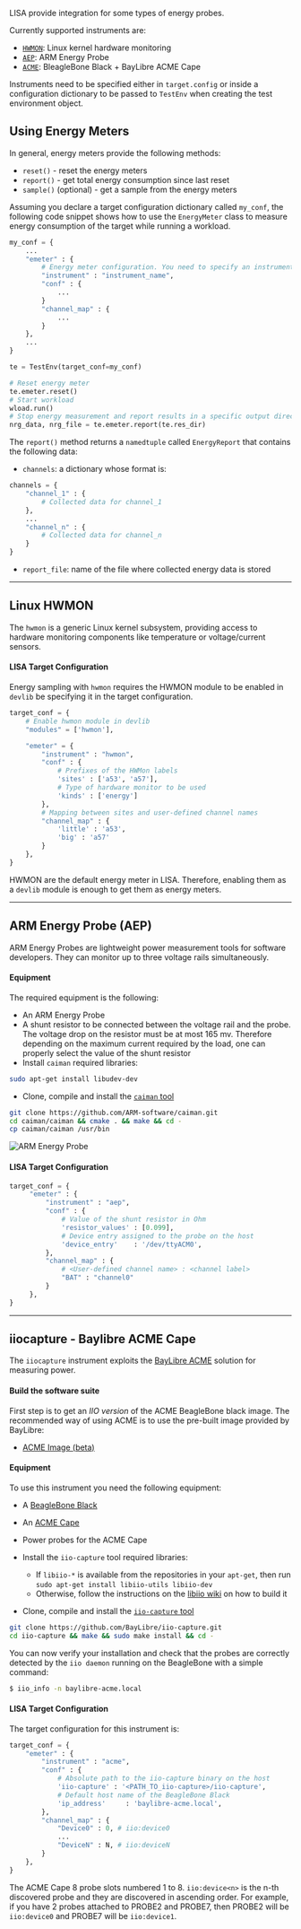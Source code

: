 LISA provide integration for some types of energy probes.

Currently supported instruments are:
* [`HWMON`](https://github.com/ARM-software/lisa/wiki/Energy-Meters-Requirements#linux-hwmon): Linux kernel hardware monitoring
* [`AEP`](https://github.com/ARM-software/lisa/wiki/Energy-Meters-Requirements#arm-energy-probe-aep): ARM Energy Probe
* [`ACME`](https://github.com/ARM-software/lisa/wiki/Energy-Meters-Requirements#iiocapture---baylibre-acme-cape): BleagleBone Black + BayLibre ACME Cape

Instruments need to be specified either in `target.config` or inside a configuration dictionary to be passed to `TestEnv` when creating the test environment object.

## Using Energy Meters

In general, energy meters provide the following methods:

* `reset()` - reset the energy meters
* `report()` - get total energy consumption since last reset
* `sample()` (optional) - get a sample from the energy meters

Assuming you declare a target configuration dictionary called `my_conf`, the following code snippet shows how to use the `EnergyMeter` class to measure energy consumption of the target while running a workload.

```python
my_conf = {
    ...
    "emeter" : {
        # Energy meter configuration. You need to specify an instrument here.
        "instrument" : "instrument_name",
        "conf" : {
            ...
        }
        "channel_map" : {
            ...
        }
    },
    ...
}

te = TestEnv(target_conf=my_conf)

# Reset energy meter
te.emeter.reset()
# Start workload
wload.run()
# Stop energy measurement and report results in a specific output directory
nrg_data, nrg_file = te.emeter.report(te.res_dir)
```

The `report()` method returns a `namedtuple` called `EnergyReport` that contains the following data:

- `channels`: a dictionary whose format is:

```python
channels = {
    "channel_1" : {
        # Collected data for channel_1
    },
    ...
    "channel_n" : {
        # Collected data for channel_n
    }
}
```
- `report_file`: name of the file where collected energy data is stored

***

## Linux HWMON

The `hwmon` is a generic Linux kernel subsystem, providing access to hardware monitoring components like temperature or voltage/current sensors.

#### LISA Target Configuration

Energy sampling with `hwmon` requires the HWMON module to be enabled in `devlib` be specifying it in the target configuration.

```python
target_conf = {
    # Enable hwmon module in devlib
    "modules" = ['hwmon'],

    "emeter" = {
        "instrument" : "hwmon",
        "conf" : {
            # Prefixes of the HWMon labels
            'sites' : ['a53', 'a57'],
            # Type of hardware monitor to be used
            'kinds' : ['energy']
        },
        # Mapping between sites and user-defined channel names
        "channel_map" : {
            'little' : 'a53',
            'big' : 'a57'
        }
    },
}
```

HWMON are the default energy meter in LISA. Therefore, enabling them as a `devlib` module is enough to get them as energy meters.

***

## ARM Energy Probe (AEP)

ARM Energy Probes are lightweight power measurement tools for software developers. They can monitor up to three voltage rails simultaneously.

#### Equipment

The required equipment is the following:

* An ARM Energy Probe
* A shunt resistor to be connected between the voltage rail and the probe. The voltage drop
  on the resistor must be at most 165 mv. Therefore depending on the maximum current required
  by the load, one can properly select the value of the shunt resistor
* Install `caiman` required libraries:

```bash
sudo apt-get install libudev-dev
```

* Clone, compile and install the [`caiman` tool](https://github.com/ARM-software/caiman)

```bash
git clone https://github.com/ARM-software/caiman.git
cd caiman/caiman && cmake . && make && cd -
cp caiman/caiman /usr/bin
```

![ARM Energy Probe](https://developer.arm.com/-/media/developer/products/software-tools/ds-5-development-studio/images/ARM%20Energy%20Probe/ARM_Energy_Probe_4.png?h=378&w=416&hash=90D98087E80D9178CCC28026C1C8E476A6736D09&hash=90D98087E80D9178CCC28026C1C8E476A6736D09&la=en)

#### LISA Target Configuration

```python
target_conf = {
     "emeter" : {
         "instrument" : "aep",
         "conf" : {
             # Value of the shunt resistor in Ohm
             'resistor_values' : [0.099],
             # Device entry assigned to the probe on the host
             'device_entry'    : '/dev/ttyACM0',
         },
         "channel_map" : {
             # <User-defined channel name> : <channel label>
             "BAT" : "channel0"
         }
     },
}
```

***

## iiocapture - Baylibre ACME Cape

The `iiocapture` instrument exploits the [BayLibre ACME](http://baylibre.com/acme/) solution for measuring power.

#### Build the software suite

First step is to get an *IIO version* of the ACME BeagleBone black image. The recommended way of using ACME is to use the pre-built image provided by BayLibre:

* [ACME Image (beta)](https://github.com/baylibre-acme/ACME/releases/download/b1/acme-beaglebone-black_b1-sdcard-image.xz)

#### Equipment
To use this instrument you need the following equipment:

* A [BeagleBone Black](https://beagleboard.org/black)
* An [ACME Cape](http://sigrok.org/wiki/BayLibre_ACME)
* Power probes for the ACME Cape
* Install the `iio-capture` tool required libraries:
  - If `libiio-*` is available from the repositories in your `apt-get`, then run `sudo apt-get install libiio-utils libiio-dev`
  - Otherwise, follow the instructions on the [libiio wiki](https://wiki.analog.com/resources/tools-software/linux-software/libiio) on how to build it

* Clone, compile and install the [`iio-capture` tool](https://github.com/BayLibre/iio-capture)

```bash
git clone https://github.com/BayLibre/iio-capture.git
cd iio-capture && make && sudo make install && cd -
```

You can now verify your installation and check that the probes are correctly detected by the `iio daemon` running on the BeagleBone with a simple command:

```bash
$ iio_info -n baylibre-acme.local
```

#### LISA Target Configuration

The target configuration for this instrument is:

```python
target_conf = {
    "emeter" : {
        "instrument" : "acme",
        "conf" : {
            # Absolute path to the iio-capture binary on the host
            'iio-capture' : '<PATH_TO_iio-capture>/iio-capture',
            # Default host name of the BeagleBone Black
            'ip_address'     : 'baylibre-acme.local',
        },
        "channel_map" : {
            "Device0" : 0, # iio:device0
            ...
            "DeviceN" : N, # iio:deviceN
        }
    },
}
```

The ACME Cape 8 probe slots numbered 1 to 8. `iio:device<n>` is the n-th discovered probe and they are discovered in ascending order. For example, if you have 2 probes attached to PROBE2 and PROBE7, then PROBE2 will be `iio:device0` and PROBE7 will be `iio:device1`.